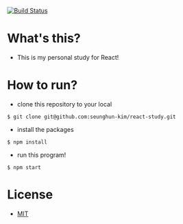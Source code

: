 [![Build Status](https://travis-ci.org/seunghun-kim/react-study.svg)](https://travis-ci.org/seunghun-kim/react-study)

# What's this?
- This is my personal study for React!

# How to run?
- clone this repository to your local
```
$ git clone git@github.com:seunghun-kim/react-study.git
```

- install the packages
```
$ npm install
```

- run this program!
```
$ npm start
```

# License
- [MIT](./LICENSE)
